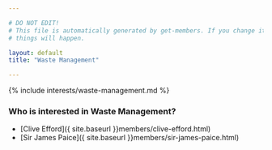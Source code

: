 ```yaml
---

# DO NOT EDIT!
# This file is automatically generated by get-members. If you change it, bad
# things will happen.

layout: default
title: "Waste Management"

---
```


{% include interests/waste-management.md %}

### Who is interested in Waste Management?


* [Clive Efford]({ site.baseurl }}members/clive-efford.html)
* [Sir James Paice]({ site.baseurl }}members/sir-james-paice.html)
